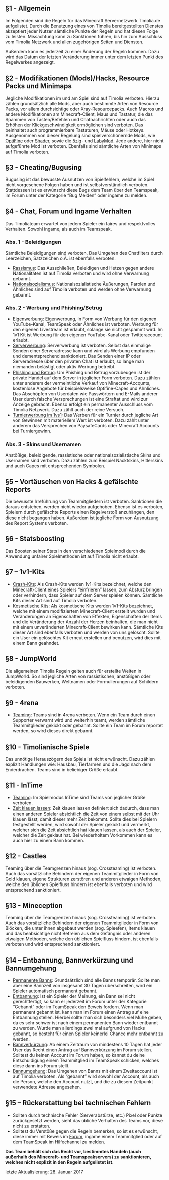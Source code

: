 ## §1 - Allgemein
Im Folgenden sind die Regeln für das Minecraft Servernetzwerk Timolia.de aufgelistet. Durch die Benutzung eines von Timolia bereitgestellten Dienstes akzeptiert jeder Nutzer sämtliche
Punkte der Regeln und hat diesen Folge zu leisten. Missachtung kann zu Sanktionen führen, bis hin zum Ausschluss vom Timolia Netzwerk und allen zugehörigen Seiten und Diensten.

Außerdem kann es jederzeit zu einer Änderung der Regeln kommen. Dazu wird das Datum der letzten Veränderung immer unter dem letzten Punkt des Regelwerkes angezeigt.

## §2 - Modifikationen (Mods)/Hacks, Resource Packs und Minimaps
Jegliche Modifikationen im und am Spiel sind auf Timolia verboten. Hierzu zählen grundsätzlich alle Mods, aber auch bestimmte Arten von Resource Packs, vor allem durchsichtige oder 
Xray-Resourcepacks. Auch Macros und andere Modifikationen am Minecraft-Client, Maus und Tastatur, die das Spammen von Tasten/Befehlen und Chatnachrichten oder auch das Erhöhen der 
Klickgeschwindigkeit ermöglichen sind verboten. Das beinhaltet auch programmierbare Tastaturen, Mäuse oder Hotkeys.
Ausgenommen von dieser Regelung sind spielverschönernde Mods, wie [OptiFine](http://optifine.net/home.php) oder [Shader](https://www.google.de/#q=Minecraft+Shader),
sowie die [5zig](http://5zig.eu/)- und [LabyMod](http://www.labymod.net/). Jede andere, hier nicht aufgeführte Mod ist verboten. Ebenfalls sind sämtliche Arten von Minimaps auf Timolia verboten.

## §3 - Cheating/Bugusing
Bugusing ist das bewusste Ausnutzen von Spielfehlern, welche im Spiel nicht vorgesehene Folgen haben und ist selbstverständlich verboten.
Stattdessen ist es erwünscht diese Bugs dem Team über den Teamspeak, im Forum unter der Kategorie “Bug Melden” oder ingame zu melden.

## §4 - Chat, Forum und Ingame Verhalten
Das Timoliateam erwartet von jedem Spieler ein faires und respektvolles Verhalten. Sowohl ingame, als auch im Teamspeak.

### Abs. 1 - Beleidigungen
Sämtliche Beleidigungen sind verboten. Das Umgehen des Chatfilters durch Leerzeichen, Satzzeichen o.Ä. ist ebenfalls verboten.

- <u>Rassismus</u>: Das Ausschließen, Beleidigen und Hetzen gegen andere Nationalitäten ist auf Timolia verboten und wird ohne Verwarnung gebannt.
- <u>Nationalsozialismus</u>: Nationalsozialistische Äußerungen, Parolen und Ähnliches sind auf Timolia verboten und werden ohne Verwarnung gebannt.

### Abs. 2 - Werbung und Phishing/Betrug
- <u>Eigenwerbung</u>: Eigenwerbung, in Form von Werbung für den eigenen YouTube-Kanal, TeamSpeak oder Ähnliches ist verboten. Werbung für den eigenen Livestream ist erlaubt, solange sie nicht gespammt wird. 
Im 1v1 Kit ist Werbung für den eigenen YouTube-Kanal oder Twitteraccount erlaubt.
- <u>Serverwerbung</u>: Serverwerbung ist verboten. Selbst das einmalige Senden einer Serveradresse kann und wird als Werbung empfunden und dementsprechend sanktioniert. 
Das Senden einer IP oder Serveradresse über den privaten Chat ist erlaubt, so lange man niemanden belästigt oder aktiv Werbung betreibt.
- <u>Phishing und Betrug</u>: Um Phishing und Betrug vorzubeugen ist der private Handel auf dem Server in jeglicher Form verboten. 
Dazu zählen unter anderem der vermeintliche Verkauf von Minecraft-Accounts, kostenlose Angebote für beispielsweise Optifine-Capes und Ähnliches.
Das Abschöpfen von Userdaten wie Passwörtern und E-Mails anderer User durch falsche Versprechungen ist eine Straftat und wird zur Anzeige gebracht. Ebenso erfolgt ein permanenter Ausschluss vom Timolia Netzwerk. 
Dazu zählt auch der reine Versuch.
- <u>Turnierwerbung im 1vs1</u>: Das Werben für ein Turnier durch jegliche Art von Gewinnen mit materiellem Wert ist verboten. Dazu zählt unter anderem das Versprechen von PaysafeCards oder Minecraft Accounts bei Turniergewinn.

### Abs. 3 - Skins und Usernamen
Anstößige, beleidigende, rassistische oder nationalsozialistische Skins und Usernamen sind verboten. Dazu zählen zum Beispiel Nacktskins, Hitlerskins und auch Capes mit entsprechenden Symbolen.

## §5 – Vortäuschen von Hacks & gefälschte Reports
Die bewusste Irreführung von Teammitgliedern ist verboten. Sanktionen die daraus entstehen, werden nicht wieder aufgehoben.
Ebenso ist es verboten, Spielern durch gefälschte Reports einen Regelverstoß anzuhängen, den diese nicht begangen haben. Außerdem ist jegliche Form von Ausnutzung des Report Systems verboten.

## §6 - Statsboosting
Das Boosten seiner Stats in den verschiedenen Spielmodi durch die Anwendung unfairer Spielmethoden ist auf Timolia nicht erlaubt.

## §7 – 1v1-Kits
- <u>Crash-Kits</u>: Als Crash-Kits werden 1v1-Kits bezeichnet, welche den Minecraft-Client eines Spielers “einfrieren” lassen, zum Absturz bringen oder verhindern, dass Spieler auf dem Server spielen können. 
Sämtliche Kits dieser Art sind auf Timolia verboten.
- <u>Kosmetische Kits</u>:
Als kosmetische Kits werden 1v1-Kits bezeichnet, welche mit einem modifiziertem Minecraft-Client erstellt wurden und Veränderungen an Eigenschaften von Effekten, Eigenschaften der Items und die Veränderung 
der Anzahl der Herzen beinhalten, die man nicht mit einem unveränderten Minecraft-Client bewirken kann. Sämtliche Kits dieser Art sind ebenfalls verboten und werden von uns gelöscht. 
Sollte ein User ein gelöschtes Kit erneut erstellen und benutzen, wird dies mit einem Bann geahndet.

## §8 - JumpWorld
Die allgemeinen Timolia Regeln gelten auch für erstellte Welten in JumpWorld. So sind jegliche Arten von rassistischen, anstößigen oder beleidigenden Bauwerken, Weltnamen oder Formulierungen auf Schildern verboten.

## §9 - 4rena
- <u>Teaming</u>: Teams sind in 4rena verboten. Wenn ein Team durch einen Supporter verwarnt wird und weiterhin teamt, werden sämtliche Teammitglieder gekickt oder gebannt. Sollte ein Team im Forum reportet werden,
so wird dieses direkt gebannt.

## §10 - Timolianische Spiele
Das unnötige Herauszögern des Spiels ist nicht erwünscht. Dazu zählen explizit Handlungen wie: Hausbau, Tierfarmen und die Jagd nach dem Enderdrachen. Teams sind in beliebiger Größe erlaubt.

## §11 - InTime
- <u>Teaming</u>: Im Spielmodus InTime sind Teams von jeglicher Größe verboten.
- <u>Zeit klauen lassen</u>: Zeit klauen lassen definiert sich dadurch, dass man einen anderen Spieler absichtlich die Zeit von einem selbst mit der Uhr klauen lässt, damit dieser mehr Zeit bekommt.
Sollte dies bei Spielern festgestellt werden, wird sowohl der Spieler gekickt und vermerkt, welcher sich die Zeit absichtlich hat klauen lassen, als auch der Spieler, welcher die Zeit geklaut hat. 
Bei wiederholtem Vorkommen kann es auch hier zu einem Bann kommen.

## §12 - Castles
Teaming über die Teamgrenzen hinaus (sog. Crossteaming) ist verboten. Auch das vorsätzliche Behindern der eigenen Teammitglieder in Form von Gold klauen, eigene Strukturen zerstören und anderen etwaigen Methoden, 
welche den üblichen Spielfluss hindern ist ebenfalls verboten und wird entsprechend sanktioniert.

## §13 - Mineception
Teaming über die Teamgrenzen hinaus (sog. Crossteaming) ist verboten. Auch das vorsätzliche Behindern der eigenen Teammitglieder in Form von Blöcken, die unter ihnen abgebaut werden 
(sog. Spleefen), Items klauen und das beabsichtige nicht Befreien aus dem Gefängnis oder anderen etwaigen Methoden, welche den üblichen Spielfluss hindern, 
ist ebenfalls verboten und wird entsprechend sanktioniert.

## §14 – Entbannung, Bannverkürzung und Bannumgehung
- <u>Permanente Banns</u>: Grundsätzlich sind alle Banns temporär. Sollte man aber eine Bannzeit von insgesamt 30 Tagen überschreiten, wird ein Spieler automatisch permanent gebannt.
- <u>Entbannung</u>: Ist ein Spieler der Meinung, ein Bann sei nicht gerechtfertigt, so kann er jederzeit im Forum unter der Kategorie “Gebannt” oder im TeamSpeak den Beweis fordern. Wenn man permanent gebannt ist,
 kann man im Forum einen Antrag auf eine Entbannung stellen. Hierbei sollte man sich besonders viel Mühe geben, da es sehr schwer ist nach einem permanenten Bann wieder entbannt zu werden. 
 Wurde man allerdings zwei mal aufgrund von Hacks gebannt, so besteht für einen Spieler keinerlei Chance mehr entbannt zu werden.
- <u>Bannverkürzung</u>: Ab einem Zeitraum von mindestens 10 Tagen hat jeder User das Recht einen Antrag auf Bannverkürzung im Forum stellen. Solltest du keinen Account im Forum haben,
 so kannst du deine Entschuldigung einem Teammitglied im TeamSpeak schicken, welches diese dann ins Forum stellt.
- <u>Bannumgehung</u>: Das Umgehen von Banns mit einem Zweitaccount ist auf Timolia verboten. Als “gebannt” wird sowohl der Account, als auch die Person, welche den Account nutzt, und die zu diesem Zeitpunkt verwendete Adresse angesehen.

## §15 – Rückerstattung bei technischen Fehlern
- Sollten durch technische Fehler (Serverabstürze, etc.) Pixel oder Punkte zurückgesetzt werden, sieht das übliche Verhalten des Teams vor, diese nicht zu erstatten. 
- Solltest du Verstöße gegen die Regeln bemerken, so ist es erwünscht, diese immer mit Beweis im [Forum](http://forum.timolia.de), ingame einem Teammitglied oder auf dem TeamSpeak im Hilfechannel zu melden.


<strong>Das Team behält sich das Recht vor, bestimmtes Handeln (auch außerhalb des Minecraft- und Teamspeakservers) zu sanktionieren, welches nicht explizit in den Regeln aufgelistet ist.</strong>

letzte Aktualisierung: 28. Januar 2017
